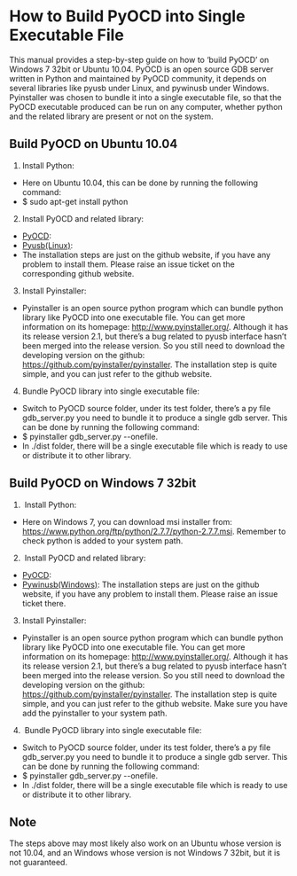 How to Build PyOCD into Single Executable File
==============================================
This manual provides a step-by-step guide on how to ‘build PyOCD’ on Windows 7 32bit or Ubuntu 10.04.
PyOCD is an open source GDB server written in Python and maintained by PyOCD community, it depends on several libraries like pyusb under Linux, and pywinusb under Windows. Pyinstaller was chosen to bundle it into a single executable file, so that the PyOCD executable produced can be run on any computer, whether python and the related library are present or not on the system.

Build PyOCD on Ubuntu 10.04
---------------------------
1. Install Python:
* Here on Ubuntu 10.04, this can be done by running the following command:
* $ sudo apt-get install python

2. Install PyOCD and related library:
* [PyOCD](https://github.com/mbedmicro/pyOCD):
* [Pyusb(Linux)](https://github.com/walac/pyusb):
* The installation steps are just on the github website, if you have any problem to install them. Please raise an issue ticket on the corresponding github website.

3. Install Pyinstaller:
* Pyinstaller is an open source python program which can bundle python library like PyOCD into one executable file. You can get more information on its homepage: http://www.pyinstaller.org/. Although it has its release version 2.1, but there’s a bug related to pyusb interface hasn’t been merged into the release version.
So you still need to download the developing version on the github: https://github.com/pyinstaller/pyinstaller. The installation step is quite simple, and you can just refer to the github website.

4. Bundle PyOCD library into single executable file:
* Switch to PyOCD source folder, under its test folder, there’s a py file gdb_server.py you need to bundle it to produce a single gdb server. This can be done by running the following command:
* $ pyinstaller gdb_server.py --onefile.
* In ./dist folder, there will be a single executable file which is ready to use or distribute it to other library.

Build PyOCD on Windows 7 32bit
------------------------------
1.  Install Python:
* Here on Windows 7, you can download msi installer from: https://www.python.org/ftp/python/2.7.7/python-2.7.7.msi. Remember to check python is added to your system path.

2.  Install PyOCD and related library:
* [PyOCD](https://github.com/mbedmicro/pyOCD):
* [Pywinusb(Windows)](https://github.com/rene-aguirre/pywinusb):
The installation steps are just on the github website, if you have any problem to install them. Please raise an issue ticket there.  

3. Install Pyinstaller:
* Pyinstaller is an open source python program which can bundle python library like PyOCD into one executable file. You can get more information on its homepage: http://www.pyinstaller.org/. Although it has its release version 2.1, but there’s a bug related to pyusb interface hasn’t been merged into the release version.
So you still need to download the developing version on the github: https://github.com/pyinstaller/pyinstaller. The installation step is quite simple, and you can just refer to the github website. Make sure you have add the pyinstaller to your system path.

4.  Bundle PyOCD library into single executable file:
* Switch to PyOCD source folder, under its test folder, there’s a py file gdb_server.py you need to bundle it to produce a single gdb server. This can be done by running the following command:
* $ pyinstaller gdb_server.py --onefile.
* In ./dist folder, there will be a single executable file which is ready to use or distribute it to other library.

Note
----
The steps above may most likely also work on an Ubuntu whose version is not 10.04, and an Windows whose version is not Windows 7 32bit, but it is not guaranteed.
